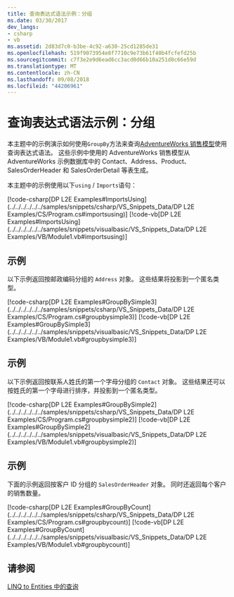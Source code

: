```yaml
---
title: 查询表达式语法示例：分组
ms.date: 03/30/2017
dev_langs:
- csharp
- vb
ms.assetid: 2d83d7c0-b3be-4c92-a630-25cd1285de31
ms.openlocfilehash: 519f9073954e8f7710c9e73b61f40b4fcfefd25b
ms.sourcegitcommit: c7f3e2e9d6ead6cc3acd0d66b10a251d0c66e59d
ms.translationtype: MT
ms.contentlocale: zh-CN
ms.lasthandoff: 09/08/2018
ms.locfileid: "44206961"
---
```

# <a name="query-expression-syntax-examples-grouping"></a>查询表达式语法示例：分组
本主题中的示例演示如何使用`GroupBy`方法来查询[AdventureWorks 销售模型](https://msdn.microsoft.com/library/f16cd988-673f-4376-b034-129ca93c7832)使用查询表达式语法。 这些示例中使用的 AdventureWorks 销售模型从 AdventureWorks 示例数据库中的 Contact、Address、Product、SalesOrderHeader 和 SalesOrderDetail 等表生成。  
  
 本主题中的示例使用以下`using` / `Imports`语句：  
  
 [!code-csharp[DP L2E Examples#ImportsUsing](../../../../../../samples/snippets/csharp/VS_Snippets_Data/DP L2E Examples/CS/Program.cs#importsusing)]
 [!code-vb[DP L2E Examples#ImportsUsing](../../../../../../samples/snippets/visualbasic/VS_Snippets_Data/DP L2E Examples/VB/Module1.vb#importsusing)]  
  
## <a name="example"></a>示例  
 以下示例返回按邮政编码分组的 `Address` 对象。 这些结果将投影到一个匿名类型。  
  
 [!code-csharp[DP L2E Examples#GroupBySimple3](../../../../../../samples/snippets/csharp/VS_Snippets_Data/DP L2E Examples/CS/Program.cs#groupbysimple3)]
 [!code-vb[DP L2E Examples#GroupBySimple3](../../../../../../samples/snippets/visualbasic/VS_Snippets_Data/DP L2E Examples/VB/Module1.vb#groupbysimple3)]  
  
## <a name="example"></a>示例  
 以下示例返回按联系人姓氏的第一个字母分组的 `Contact` 对象。 这些结果还可以按姓氏的第一个字母进行排序，并投影到一个匿名类型。  
  
 [!code-csharp[DP L2E Examples#GroupBySimple2](../../../../../../samples/snippets/csharp/VS_Snippets_Data/DP L2E Examples/CS/Program.cs#groupbysimple2)]
 [!code-vb[DP L2E Examples#GroupBySimple2](../../../../../../samples/snippets/visualbasic/VS_Snippets_Data/DP L2E Examples/VB/Module1.vb#groupbysimple2)]  
  
## <a name="example"></a>示例  
 下面的示例返回按客户 ID 分组的 `SalesOrderHeader` 对象。 同时还返回每个客户的销售数量。  
  
 [!code-csharp[DP L2E Examples#GroupByCount](../../../../../../samples/snippets/csharp/VS_Snippets_Data/DP L2E Examples/CS/Program.cs#groupbycount)]
 [!code-vb[DP L2E Examples#GroupByCount](../../../../../../samples/snippets/visualbasic/VS_Snippets_Data/DP L2E Examples/VB/Module1.vb#groupbycount)]  
  
## <a name="see-also"></a>请参阅  
 [LINQ to Entities 中的查询](../../../../../../docs/framework/data/adonet/ef/language-reference/queries-in-linq-to-entities.md)
